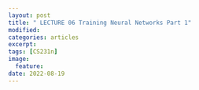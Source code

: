 ```yaml
---
layout: post
title: " LECTURE 06 Training Neural Networks Part 1"
modified:
categories: articles
excerpt:
tags: [CS231n]
image:
  feature:
date: 2022-08-19
---
```


